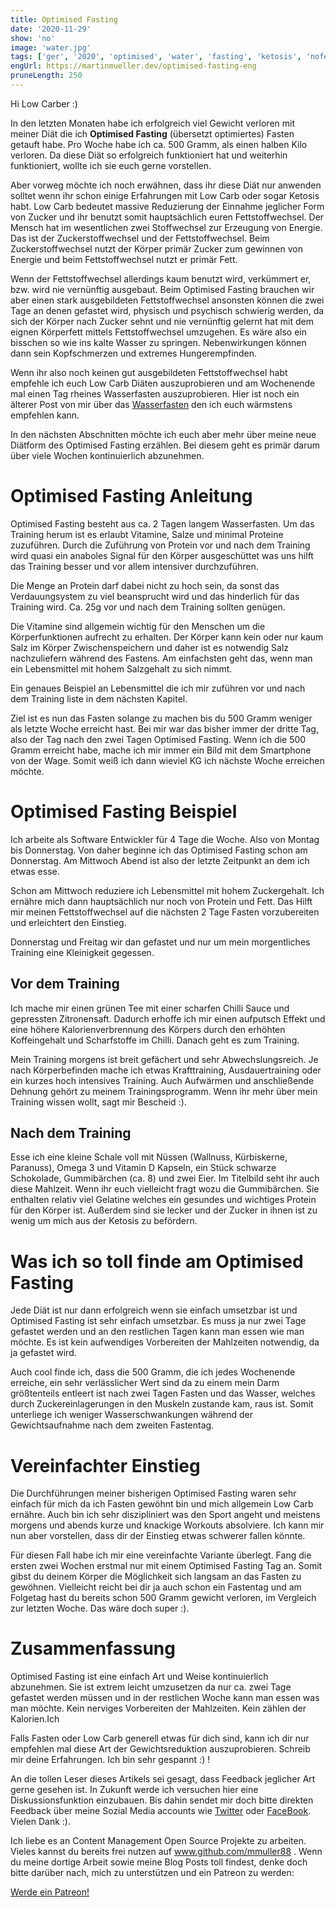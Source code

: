```yaml
---
title: Optimised Fasting
date: '2020-11-29'
show: 'no'
image: 'water.jpg'
tags: ['ger', '2020', 'optimised', 'water', 'fasting', 'ketosis', 'nofeed']
engUrl: https://martinmueller.dev/optimised-fasting-eng
pruneLength: 250
---
```


Hi Low Carber :)

In den letzten Monaten habe ich erfolgreich viel Gewicht verloren mit meiner Diät die ich **Optimised Fasting** (übersetzt optimiertes) Fasten getauft habe. Pro Woche habe ich ca. 500 Gramm, als einen halben Kilo verloren. Da diese Diät so erfolgreich funktioniert hat und weiterhin funktioniert, wollte ich sie euch gerne vorstellen.

Aber vorweg möchte ich noch erwähnen, dass ihr diese Diät nur anwenden solltet wenn ihr schon einige Erfahrungen mit Low Carb oder sogar Ketosis habt. Low Carb bedeutet massive Reduzierung der Einnahme jeglicher Form von Zucker und ihr benutzt somit hauptsächlich euren Fettstoffwechsel. Der Mensch hat im wesentlichen zwei Stoffwechsel zur Erzeugung von Energie. Das ist der Zuckerstoffwechsel und der Fettstoffwechsel. Beim Zuckerstoffwechsel nutzt der Körper primär Zucker zum gewinnen von Energie und beim Fettstoffwechsel nutzt er primär Fett.

Wenn der Fettstoffwechsel allerdings kaum benutzt wird, verkümmert er, bzw. wird nie vernünftig ausgebaut. Beim Optimised Fasting brauchen wir aber einen stark ausgebildeten Fettstoffwechsel ansonsten können die zwei Tage an denen gefastet wird, physisch und psychisch schwierig werden, da sich der Körper nach Zucker sehnt und nie vernünftig gelernt hat mit dem eignen Körperfett mittels Fettstoffwechsel umzugehen. Es wäre also ein bisschen so wie ins kalte Wasser zu springen. Nebenwirkungen können dann sein Kopfschmerzen und extremes Hungerempfinden.

Wenn ihr also noch keinen gut ausgebildeten Fettstoffwechsel habt empfehle ich euch Low Carb Diäten auszuprobieren und am Wochenende mal einen Tag rheines Wasserfasten auszuprobieren. Hier ist noch ein älterer Post von mir über das [Wasserfasten](https://martinmueller.dev/waterfasting) den ich euch wärmstens empfehlen kann.

In den nächsten Abschnitten möchte ich euch aber mehr über meine neue Diätform des Optimised Fasting erzählen. Bei diesem geht es primär darum über viele Wochen kontinuierlich abzunehmen.

# Optimised Fasting Anleitung
Optimised Fasting besteht aus ca. 2 Tagen langem Wasserfasten. Um das Training herum ist es erlaubt Vitamine, Salze und minimal Proteine zuzuführen. Durch die Zuführung von Protein vor und nach dem Training wird quasi ein anaboles Signal für den Körper ausgeschüttet was uns hilft das Training besser und vor allem intensiver durchzuführen.

Die Menge an Protein darf dabei nicht zu hoch sein, da sonst das Verdauungsystem zu viel beansprucht wird und das hinderlich für das Training wird. Ca. 25g vor und nach dem Training sollten genügen.

Die Vitamine sind allgemein wichtig für den Menschen um die Körperfunktionen aufrecht zu erhalten. Der Körper kann kein oder nur kaum Salz im Körper Zwischenspeichern und daher ist es notwendig Salz nachzuliefern während des Fastens. Am einfachsten geht das, wenn man ein Lebensmittel mit hohem Salzgehalt zu sich nimmt.

Ein genaues Beispiel an Lebensmittel die ich mir zuführen vor und nach dem Training liste in dem nächsten Kapitel.

Ziel ist es nun das Fasten solange zu machen bis du 500 Gramm weniger als letzte Woche erreicht hast. Bei mir war das bisher immer der dritte Tag, also der Tag nach den zwei Tagen Optimised Fasting. Wenn ich die 500 Gramm erreicht habe, mache ich mir immer ein Bild mit dem Smartphone von der Wage. Somit weiß ich dann wieviel KG ich nächste Woche erreichen möchte.

# Optimised Fasting Beispiel
Ich arbeite als Software Entwickler für 4 Tage die Woche. Also von Montag bis Donnerstag. Von daher beginne ich das Optimised Fasting schon am Donnerstag. Am Mittwoch Abend ist also der letzte Zeitpunkt an dem ich etwas esse.

Schon am Mittwoch reduziere ich Lebensmittel mit hohem Zuckergehalt. Ich ernähre mich dann hauptsächlich nur noch von Protein und Fett. Das Hilft mir meinen Fettstoffwechsel auf die nächsten 2 Tage Fasten vorzubereiten und erleichtert den Einstieg.

Donnerstag und Freitag wir dan gefastet und nur um mein morgentliches Training eine Kleinigkeit gegessen.

## Vor dem Training
Ich mache mir einen grünen Tee mit einer scharfen Chilli Sauce und gepressten Zitronensaft. Dadurch erhoffe ich mir einen aufputsch Effekt und eine höhere Kalorienverbrennung des Körpers durch den erhöhten Koffeingehalt und Scharfstoffe im Chilli. Danach geht es zum Training.

Mein Training morgens ist breit gefächert und sehr Abwechslungsreich. Je nach Körperbefinden mache ich etwas Krafttraining, Ausdauertraining oder ein kurzes hoch intensives Training. Auch Aufwärmen und anschließende Dehnung gehört zu meinem Trainingsprogramm. Wenn ihr mehr über mein Training wissen wollt, sagt mir Bescheid :).

## Nach dem Training
Esse ich eine kleine Schale voll mit Nüssen (Wallnuss, Kürbiskerne, Paranuss), Omega 3 und Vitamin D Kapseln, ein Stück schwarze Schokolade, Gummibärchen (ca. 8) und zwei Eier. Im Titelbild seht ihr auch diese Mahlzeit. Wenn ihr euch vielleicht fragt wozu die Gummibärchen. Sie enthalten relativ viel Gelatine welches ein gesundes und wichtiges Protein für den Körper ist. Außerdem sind sie lecker und der Zucker in ihnen ist zu wenig um mich aus der Ketosis zu befördern.

# Was ich so toll finde am Optimised Fasting
Jede Diät ist nur dann erfolgreich wenn sie einfach umsetzbar ist und Optimised Fasting ist sehr einfach umsetzbar. Es muss ja nur zwei Tage gefastet werden und an den restlichen Tagen kann man essen wie man möchte. Es ist kein aufwendiges Vorbereiten der Mahlzeiten notwendig, da ja gefastet wird.

Auch cool finde ich, dass die 500 Gramm, die ich jedes Wochenende erreiche, ein sehr verlässlicher Wert sind da zu einem mein Darm größtenteils entleert ist nach zwei Tagen Fasten und das Wasser, welches durch Zuckereinlagerungen in den Muskeln zustande kam, raus ist. Somit unterliege ich weniger Wasserschwankungen während der Gewichtsaufnahme nach dem zweiten Fastentag.

# Vereinfachter Einstieg
Die Durchführungen meiner bisherigen Optimised Fasting waren sehr einfach für mich da ich Fasten gewöhnt bin und mich allgemein Low Carb ernähre. Auch bin ich sehr diszipliniert was den Sport angeht und meistens morgens und abends kurze und knackige Workouts absolviere. Ich kann mir nun aber vorstellen, dass dir der Einstieg etwas schwerer fallen könnte.

Für diesen Fall habe ich mir eine vereinfachte Variante überlegt. Fang die ersten zwei Wochen erstmal nur mit einem Optimised Fasting Tag an. Somit gibst du deinem Körper die Möglichkeit sich langsam an das Fasten zu gewöhnen. Vielleicht reicht bei dir ja auch schon ein Fastentag und am Folgetag hast du bereits schon 500 Gramm gewicht verloren, im Vergleich zur letzten Woche. Das wäre doch super :).

# Zusammenfassung
Optimised Fasting ist eine einfach Art und Weise kontinuierlich abzunehmen. Sie ist extrem leicht umzusetzen da nur ca. zwei Tage gefastet werden müssen und in der restlichen Woche kann man essen was man möchte. Kein nerviges Vorbereiten der Mahlzeiten. Kein zählen der Kalorien.Ich

Falls Fasten oder Low Carb generell etwas für dich sind, kann ich dir nur empfehlen mal diese Art der Gewichtsreduktion auszuprobieren. Schreib mir deine Erfahrungen. Ich bin sehr gespannt :) !

An die tollen Leser dieses Artikels sei gesagt, dass Feedback jeglicher Art gerne gesehen ist. In Zukunft werde ich versuchen hier eine Diskussionsfunktion einzubauen. Bis dahin sendet mir doch bitte direkten Feedback über meine Sozial Media accounts wie [Twitter](https://twitter.com/MartinMueller_) oder [FaceBook](https://www.facebook.com/martin.muller.10485). Vielen Dank :).

Ich liebe es an Content Management Open Source Projekte zu arbeiten. Vieles kannst du bereits frei nutzen auf www.github.com/mmuller88 . Wenn du meine dortige Arbeit sowie meine Blog Posts toll findest, denke doch bitte darüber nach, mich zu unterstützen und ein Patreon zu werden:

<a href="https://www.patreon.com/bePatron?u=29010217" data-patreon-widget-type="become-patron-button">Werde ein Patreon!</a><script async src="https://c6.patreon.com/becomePatronButton.bundle.js"></script>